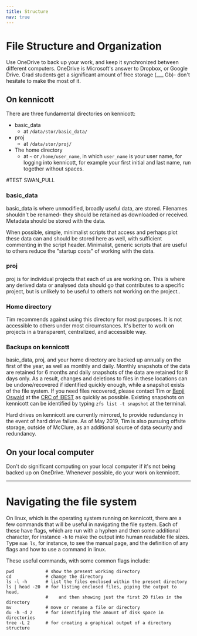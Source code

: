 ```yaml
---
title: Structure
nav: true
---
```


# File Structure and Organization

Use OneDrive to back up your work, and keep it synchronized between different computers.  OneDrive is Microsoft's answer to Dropbox, or Google Drive.  Grad students get a significant amount of free storage (___ Gb)- don't hesitate to make the most of it.

## On kennicott

There are three fundamental directories on kennicott:
- basic_data
    - at `/data/stor/basic_data/`
- proj
    - at `/data/stor/proj/`
- The home directory
    - at `~` or `/home/user_name`, in which `user_name` is your user name, for logging into kennicott, for example your first initial and last name, run together without spaces.
    
 #TEST SWAN_PULL

### basic_data
basic_data is where unmodified, broadly useful data, are stored.  Filenames shouldn't be renamed- they should be retained as downloaded or received.  Metadata should be stored with the data.

When possible, simple, minimalist scripts that access and perhaps plot these data can and should be stored here as well, with sufficient commenting in the script header.  Minimalist, generic scripts that are useful to others reduce the "startup costs" of working with the data.

### proj
proj is for individual projects that each of us are working on.  This is where any derived data or analysed data should go that contributes to a specific project, but is unlikely to be useful to others not working on the project..

### Home directory
Tim recommends against using this directory for most purposes.  It is not accessible to others under most circumstances.  It's better to work on projects in a transparent, centralized, and accessible way.

### Backups on kennicott
basic_data, proj, and your home directory are backed up annually on the first of the year, as well as monthly and daily.  Monthly snapshots of the data are retained for 6 months and daily snapshots of the data are retained for 8 days only.  As a result, changes and deletions to files in these locations can be undone/recovered if identified quickly enough, while a snapshot exists of the file system.  If you need files recovered, please contact Tim or [Benji Oswald](https://crc.ibest.uidaho.edu/contact.html) at the [CRC of IBEST](https://crc.ibest.uidaho.edu/index.html) as quickly as possible. Existing snapshots on kennicott can be identified by typing `zfs list -t snapshot` at the terminal.

Hard drives on kennicott are currently mirrored, to provide redundancy in the event of hard drive failure.  As of May 2019, Tim is also pursuing offsite storage, outside of McClure, as an additional source of data security and redundancy.

## On your local computer
Don't do significant computing on your local computer if it's not being backed up on OneDrive.  Whenever possible, do your work on kennicott.

---

# Navigating the file system
On linux, which is the operating system running on kennicott, there are a few commands that will be useful in navigating the file system.  Each of these have flags, which are run with a hyphen and then some additional character, for instance `-h` to make the output into human readable file sizes.  Type `man ls`, for instance, to see the manual page, and the definition of any flags and how to use a command in linux.

These useful commands, with some common flags include:
```
pwd            # show the present working directory
cd             # change the directory
ls -l -h       # list the files enclosed within the present directory
ls | head -20  # for listing enclosed files, piping the output to head, 
               #    and then showing just the first 20 files in the directory
mv             # move or rename a file or directory
du -h -d 2     # for identifying the amount of disk space in directories
tree -L 2      # for creating a graphical output of a directory structure
```
